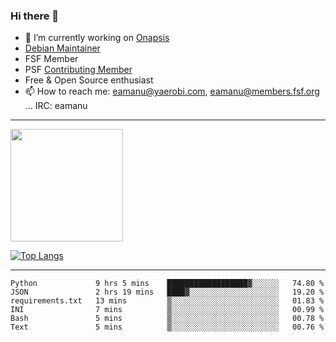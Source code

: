 ### Hi there 👋


- 🔭 I’m currently working on [Onapsis](http://onapsis.com)
- [Debian Maintainer](https://qa.debian.org/developer.php?login=eamanu%40yaerobi.com)
- FSF Member
- PSF [Contributing Member](https://www.python.org/psf/membership/#what-membership-classes-are-there)
- Free & Open Source enthusiast 
- 📫 How to reach me: eamanu@yaerobi.com, eamanu@members.fsf.org ... IRC: eamanu

---

<img height="180em" src="https://github-readme-stats.vercel.app/api?theme=dark&username=eamanu&show_icons=true&hide_border=true&&count_private=true&include_all_commits=true" />

[![Top Langs](https://github-readme-stats.vercel.app/api/top-langs/?theme=dark&username=eamanu&layout=compact)](https://github.com/anuraghazra/github-readme-stats)

---

<!--START_SECTION:waka-->

```text
Python             9 hrs 5 mins    ██████████████████▓░░░░░░   74.80 %
JSON               2 hrs 19 mins   ████▓░░░░░░░░░░░░░░░░░░░░   19.20 %
requirements.txt   13 mins         ▒░░░░░░░░░░░░░░░░░░░░░░░░   01.83 %
INI                7 mins          ▒░░░░░░░░░░░░░░░░░░░░░░░░   00.99 %
Bash               5 mins          ▒░░░░░░░░░░░░░░░░░░░░░░░░   00.78 %
Text               5 mins          ▒░░░░░░░░░░░░░░░░░░░░░░░░   00.76 %
```

<!--END_SECTION:waka-->

